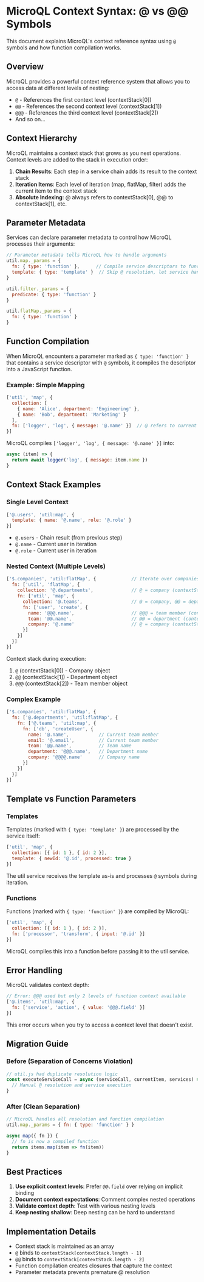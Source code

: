 # MicroQL Context Syntax: @ vs @@ Symbols

This document explains MicroQL's context reference syntax using `@` symbols and how function compilation works.

## Overview

MicroQL provides a powerful context reference system that allows you to access data at different levels of nesting:

- `@` - References the first context level (contextStack[0])
- `@@` - References the second context level (contextStack[1])
- `@@@` - References the third context level (contextStack[2])
- And so on...

## Context Hierarchy

MicroQL maintains a context stack that grows as you nest operations. Context levels are added to the stack in execution order:

1. **Chain Results**: Each step in a service chain adds its result to the context stack
2. **Iteration Items**: Each level of iteration (map, flatMap, filter) adds the current item to the context stack
3. **Absolute Indexing**: @ always refers to contextStack[0], @@ to contextStack[1], etc.

## Parameter Metadata

Services can declare parameter metadata to control how MicroQL processes their arguments:

```javascript
// Parameter metadata tells MicroQL how to handle arguments
util.map._params = {
  fn: { type: 'function' },      // Compile service descriptors to functions
  template: { type: 'template' }  // Skip @ resolution, let service handle it
}

util.filter._params = {
  predicate: { type: 'function' }
}

util.flatMap._params = {
  fn: { type: 'function' }
}
```

## Function Compilation

When MicroQL encounters a parameter marked as `{ type: 'function' }` that contains a service descriptor with `@` symbols, it compiles the descriptor into a JavaScript function.

### Example: Simple Mapping

```javascript
['util', 'map', {
  collection: [
    { name: 'Alice', department: 'Engineering' },
    { name: 'Bob', department: 'Marketing' }
  ],
  fn: ['logger', 'log', { message: '@.name' }]  // @ refers to current item
}]
```

MicroQL compiles `['logger', 'log', { message: '@.name' }]` into:
```javascript
async (item) => {
  return await logger('log', { message: item.name })
}
```

## Context Stack Examples

### Single Level Context

```javascript
['@.users', 'util:map', {
  template: { name: '@.name', role: '@.role' }
}]
```

- `@.users` - Chain result (from previous step)
- `@.name` - Current user in iteration
- `@.role` - Current user in iteration

### Nested Context (Multiple Levels)

```javascript
['$.companies', 'util:flatMap', {             // Iterate over companies
  fn: ['util', 'flatMap', {                  
    collection: '@.departments',              // @ = company (contextStack[0])
    fn: ['util', 'map', {
      collection: '@.teams',                  // @ = company, @@ = department
      fn: ['user', 'create', {
        name: '@@@.name',                     // @@@ = team member (contextStack[2])
        team: '@@.name',                      // @@ = department (contextStack[1])
        company: '@.name'                     // @ = company (contextStack[0])
      }]
    }]
  }]
}]
```

Context stack during execution:
1. `@` (contextStack[0]) - Company object
2. `@@` (contextStack[1]) - Department object  
3. `@@@` (contextStack[2]) - Team member object

### Complex Example

```javascript
['$.companies', 'util:flatMap', {
  fn: ['@.departments', 'util:flatMap', {
    fn: ['@.teams', 'util:map', {
      fn: ['db', 'createUser', {
        name: '@.name',           // Current team member
        email: '@.email',         // Current team member
        team: '@@.name',          // Team name
        department: '@@@.name',   // Department name
        company: '@@@@.name'      // Company name
      }]
    }]
  }]
}]
```

## Template vs Function Parameters

### Templates

Templates (marked with `{ type: 'template' }`) are processed by the service itself:

```javascript
['util', 'map', {
  collection: [{ id: 1 }, { id: 2 }],
  template: { newId: '@.id', processed: true }
}]
```

The util service receives the template as-is and processes `@` symbols during iteration.

### Functions

Functions (marked with `{ type: 'function' }`) are compiled by MicroQL:

```javascript
['util', 'map', {
  collection: [{ id: 1 }, { id: 2 }],
  fn: ['processor', 'transform', { input: '@.id' }]
}]
```

MicroQL compiles this into a function before passing it to the util service.

## Error Handling

MicroQL validates context depth:

```javascript
// Error: @@@ used but only 2 levels of function context available
['@.items', 'util:map', {
  fn: ['service', 'action', { value: '@@@.field' }]
}]
```

This error occurs when you try to access a context level that doesn't exist.

## Migration Guide

### Before (Separation of Concerns Violation)

```javascript
// util.js had duplicate resolution logic
const executeServiceCall = async (serviceCall, currentItem, services) => {
  // Manual @ resolution and service execution
}
```

### After (Clean Separation)

```javascript
// MicroQL handles all resolution and function compilation
util.map._params = { fn: { type: 'function' } }

async map({ fn }) {
  // fn is now a compiled function
  return items.map(item => fn(item))
}
```

## Best Practices

1. **Use explicit context levels**: Prefer `@@.field` over relying on implicit binding
2. **Document context expectations**: Comment complex nested operations
3. **Validate context depth**: Test with various nesting levels
4. **Keep nesting shallow**: Deep nesting can be hard to understand

## Implementation Details

- Context stack is maintained as an array
- `@` binds to `contextStack[contextStack.length - 1]`
- `@@` binds to `contextStack[contextStack.length - 2]`
- Function compilation creates closures that capture the context
- Parameter metadata prevents premature @ resolution